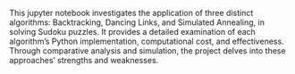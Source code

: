 This jupyter notebook investigates the application of three distinct algorithms:
Backtracking, Dancing Links, and Simulated Annealing,
in solving Sudoku puzzles. It provides a detailed
examination of each algorithm’s Python implementation,
computational cost, and effectiveness. Through comparative
analysis and simulation, the project delves into these approaches’
strengths and weaknesses.
